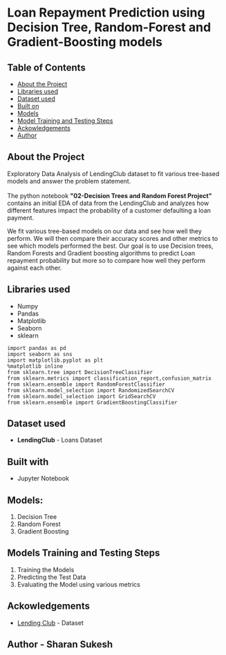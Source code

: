 # Loan Repayment Prediction using Decision Tree, Random-Forest and Gradient-Boosting models

<!-- TABLE OF CONTENTS -->
## Table of Contents

* [About the Project](#about-the-project)
* [Libraries used](#libraries-used)
* [Dataset used](#dataset-used)
* [Built on](#built-on)
* [Models](#models)
* [Model Training and Testing Steps](#model-training-and-testing-steps)
* [Ackowledgements](#ackowledgements)
* [Author](#author)


## About the Project 
Exploratory Data Analysis of LendingClub dataset to fit various tree-based models and answer the problem statement.</br></br>
The python notebook __"02-Decision Trees and Random Forest Project"__ contains an initial EDA of data from the LendingClub and analyzes how different features impact the probability of a customer defaulting a loan payment. 

We fit various tree-based models on our data and see how well they perform. We will then compare their accuracy scores and other metrics to see which models performed the best. Our goal is to use Decision trees, Random Forests and Gradient boosting algorithms to predict Loan repayment probability but more so to compare how well they perform against each other.

## Libraries used 
* Numpy
* Pandas
* Matplotlib
* Seaborn
* sklearn

```bashimport numpy as np
import pandas as pd
import seaborn as sns
import matplotlib.pyplot as plt
%matplotlib inline
from sklearn.tree import DecisionTreeClassifier
from sklearn.metrics import classification_report,confusion_matrix 
from sklearn.ensemble import RandomForestClassifier
from sklearn.model_selection import RandomizedSearchCV
from sklearn.model_selection import GridSearchCV
from sklearn.ensemble import GradientBoostingClassifier
```

## Dataset used 
* __LendingClub__ - Loans Dataset

## Built with
* Jupyter Notebook

## Models:
1. Decision Tree
2. Random Forest
3. Gradient Boosting

## Models Training and Testing Steps
1. Training the Models
2. Predicting the Test Data
3. Evaluating the Model using various metrics

## Ackowledgements
* <a href='http://www.lendingclub.com'>Lending Club</a> - Dataset

## Author - Sharan Sukesh

